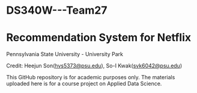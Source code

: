 # DS340W---Team27
# Recommendation System for Netflix
Pennsylvania State University - University Park

Credit: Heejun Son(hvs5373@psu.edu), So-I Kwak(svk6042@psu.edu)

This GitHub repository is for academic purposes only. The materials uploaded here is for a course project on Applied Data Science.
